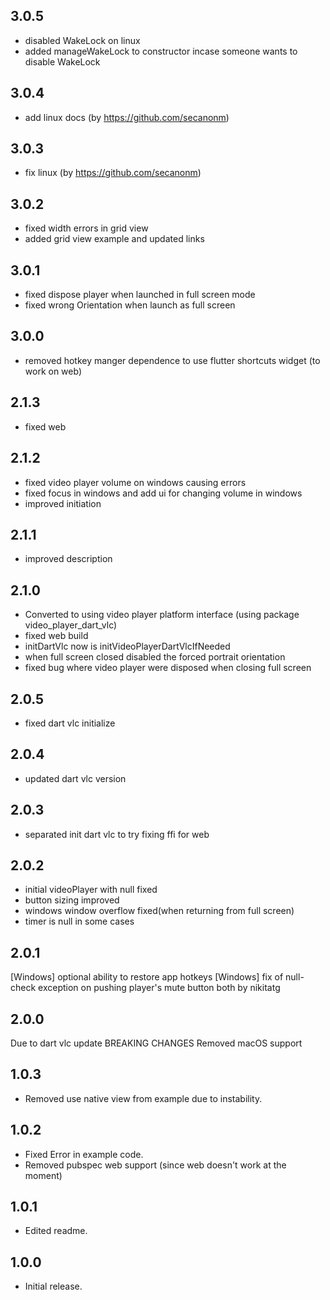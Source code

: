 ## 3.0.5
* disabled WakeLock on linux
* added manageWakeLock to constructor incase someone wants to disable WakeLock
## 3.0.4
* add linux docs (by https://github.com/secanonm)
## 3.0.3
* fix linux (by https://github.com/secanonm)

## 3.0.2
* fixed width errors in grid view 
* added grid view example and updated links
## 3.0.1
* fixed dispose player when launched in full screen mode
* fixed wrong Orientation when launch as full screen
## 3.0.0
* removed hotkey manger dependence to use flutter shortcuts widget (to work on web)
  
## 2.1.3
* fixed web

## 2.1.2
* fixed video player volume on windows causing errors
* fixed focus in windows and add ui for changing volume in windows
* improved initiation 

## 2.1.1
* improved description
 
## 2.1.0
* Converted to using video player platform interface (using package video_player_dart_vlc)
* fixed web build
* initDartVlc now is initVideoPlayerDartVlcIfNeeded
* when full screen closed disabled the forced portrait orientation 
* fixed bug where video player were disposed when closing full screen

## 2.0.5
* fixed dart vlc initialize

## 2.0.4
* updated dart vlc version

## 2.0.3
* separated init dart vlc to try fixing ffi for web

## 2.0.2
* initial videoPlayer with null fixed
* button sizing improved
* windows window overflow fixed(when returning from full screen)
* timer is null in some cases
## 2.0.1
[Windows] optional ability to restore app hotkeys
[Windows] fix of null-check exception on pushing player's mute button
both by nikitatg
## 2.0.0
Due to dart vlc update 
    BREAKING CHANGES
    Removed macOS support
## 1.0.3
* Removed use native view from example due to instability.
## 1.0.2
* Fixed Error in example code.
* Removed pubspec web support (since web doesn't work at the moment)


## 1.0.1
* Edited readme.

## 1.0.0
* Initial release.

